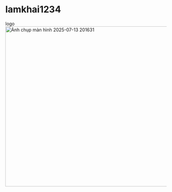# lamkhai1234
logo
<img width="627" height="499" alt="Ảnh chụp màn hình 2025-07-13 201631" src="https://github.com/user-attachments/assets/d151aa5d-1bbd-4696-9a39-0f7c0181f573" />


